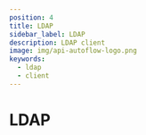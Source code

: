 ```yaml
---
position: 4
title: LDAP
sidebar_label: LDAP
description: LDAP client
image: img/api-autoflow-logo.png
keywords:
  - ldap
  - client
---
```


# LDAP